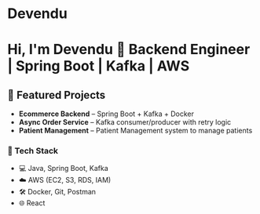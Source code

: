 # Devendu
# Hi, I'm Devendu 👋 Backend Engineer | Spring Boot | Kafka | AWS 
## 📌 Featured Projects
- **Ecommerce Backend** – Spring Boot + Kafka + Docker
- **Async Order Service** – Kafka consumer/producer with retry logic
- **Patient Management** – Patient Management system to manage patients
  
### 🧰 Tech Stack
- 💻 Java, Spring Boot, Kafka
- ☁️ AWS (EC2, S3, RDS, IAM)
- 🛠️ Docker, Git, Postman
- 🌐 React
